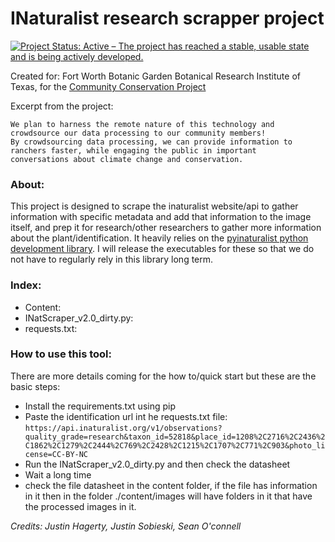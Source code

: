# INaturalist research scrapper project
[![Project Status: Active – The project has reached a stable, usable state and is being actively developed.](https://www.repostatus.org/badges/latest/active.svg)](https://www.repostatus.org/#active)

Created for: Fort Worth Botanic Garden Botanical Research Institute of Texas, for the [Community Conservation Project](https://fwbg.org/research-projects/texas-plant-conservation-program/communityconservation/)

Excerpt from the project: 
```
We plan to harness the remote nature of this technology and crowdsource our data processing to our community members! 
By crowdsourcing data processing, we can provide information to ranchers faster, while engaging the public in important 
conversations about climate change and conservation. 

```

### About: 

This project is designed to scrape the inaturalist website/api to gather information with specific metadata and add that information to the image itself, and prep it for research/other researchers to gather more information about the plant/identification. It heavily relies on the [pyinaturalist python development library](https://github.com/pyinat/pyinaturalist). I will release the executables for these so that we do not have to regularly rely in this library long term.  

### Index:
 - Content: 
 - INatScraper_v2.0_dirty.py:
 - requests.txt: 
 
### How to use this tool:
There are more details coming for the how to/quick start but these are the basic steps: 

 - Install the requirements.txt using pip 
 - Paste the identification url int he requests.txt file: 
 ``https://api.inaturalist.org/v1/observations?quality_grade=research&taxon_id=52818&place_id=1208%2C2716%2C2436%2C1862%2C1279%2C2444%2C769%2C2428%2C1215%2C1707%2C771%2C903&photo_license=CC-BY-NC
``
 - Run the INatScraper_v2.0_dirty.py and then check the datasheet
 - Wait a long time  
 - check the file datasheet in the content folder, if the file has information in it then in the folder ./content/images will have folders in it that have the processed images in it. 
 
*Credits: Justin Hagerty, Justin Sobieski, Sean O'connell* 
